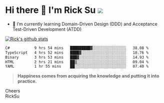 # Hi there 👋 I'm Rick Su ![](https://komarev.com/ghpvc/?username=ricksu978)
<!--
**ricksu978/ricksu978** is a ✨ _special_ ✨ repository because its `README.md` (this file) appears on your GitHub profile.

Here are some ideas to get you started:

- 🔭 I’m currently working on ...
-->
- 🌱 I’m currently learning Domain-Driven Design (DDD) and Acceptance Test-Driven Development (ATDD)
<!--
- 👯 I’m looking to collaborate on ...
- 🤔 I’m looking for help with ...
- 💬 Ask me about ...
- 📫 How to reach me: ...
- 😄 Pronouns: ...
- ⚡ Fun fact: ...
-->
[![Rick's github stats](https://github-readme-stats.vercel.app/api?username=ricksu978&theme=dark)](https://github.com/ricksu978/ricksu978)

<!--START_SECTION:waka-->

```txt
C#           9 hrs 54 mins   █████████▓░░░░░░░░░░░░░░░   38.08 %
TypeScript   4 hrs 52 mins   ████▓░░░░░░░░░░░░░░░░░░░░   18.76 %
Binary       3 hrs 53 mins   ███▓░░░░░░░░░░░░░░░░░░░░░   14.93 %
HTML         2 hrs 21 mins   ██▒░░░░░░░░░░░░░░░░░░░░░░   09.04 %
YAML         1 hr 55 mins    ██░░░░░░░░░░░░░░░░░░░░░░░   07.40 %
```

<!--END_SECTION:waka-->

> **Happiness comes from acquiring the knowledge and putting it into practice.**

Cheers  
RickSu 
